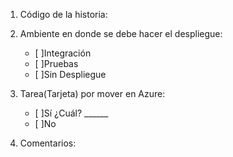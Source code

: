 1. Código de la historia: 

2. Ambiente en donde se debe hacer el despliegue: 

   - [ ]Integración 
   - [ ]Pruebas 
   - [ ]Sin Despliegue


3. Tarea(Tarjeta) por mover en Azure: 

   - [ ]Sí ¿Cuál? ______  
   - [ ]No


4. Comentarios: